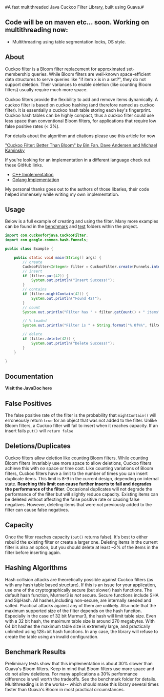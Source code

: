 #A fast multithreaded Java Cuckoo Filter Library, built using Guava.#


Code will be on maven etc... soon. Working on multithreading now:
-----------
*  Multithreading using table segmentation locks, OS style.

About
-----------------
Cuckoo filter is a Bloom filter replacement for approximated set-membership queries. While Bloom filters are well-known space-efficient data structures to serve queries like "if item x is in a set?", they do not support deletion. Their variances to enable deletion (like counting Bloom filters) usually require much more space.

Cuckoo ﬁlters provide the ﬂexibility to add and remove items dynamically. A cuckoo filter is based on cuckoo hashing (and therefore named as cuckoo filter). It is essentially a cuckoo hash table storing each key's fingerprint. Cuckoo hash tables can be highly compact, thus a cuckoo filter could use less space than conventional Bloom ﬁlters, for applications that require low false positive rates (< 3%).

For details about the algorithm and citations please use this article for now

["Cuckoo Filter: Better Than Bloom" by Bin Fan, Dave Andersen and Michael Kaminsky](https://www.cs.cmu.edu/~dga/papers/cuckoo-conext2014.pdf)

If you're looking for an implementation in a different language check out these GitHub links.

* [C++ Implementation](https://github.com/efficient/cuckoofilter)
* [Golang Implementation](https://github.com/seiflotfy/cuckoofilter)

My personal thanks goes out to the authors of those libaries, their code helped immensely while writing my own implementation.


Usage
-------------------

Below is a full example of creating and using the filter. Many more examples can be  found in the [benchmark](bench/) and [test](test/com/cuckooforjava) folders within the project.

```java
import com.cuckooforjava.CuckooFilter;
import com.google.common.hash.Funnels;

public class Example {

	public static void main(String[] args) {
		// create
		CuckooFilter<Integer> filter = CuckooFilter.create(Funnels.integerFunnel(), 100000);
		// insert
		if (filter.put(42)) {
			System.out.println("Insert Success!");
		}
		// contains
		if (filter.mightContain(42)) {
			System.out.println("Found 42!");
		}
		// count
		System.out.println("Filter has " + filter.getCount() + " items");

		// % loaded
		System.out.println("Filter is " + String.format("%.0f%%", filter.getLoadFactor() * 100) + " loaded");

		// delete
		if (filter.delete(42)) {
			System.out.println("Delete Success!");
		}
	}

}

```


Documentation
-------------------
**Visit the JavaDoc here**


False Positives
-----------------
 The false positive rate of the filter is the probability that `mightContain()` will erroneously return `true` for an object that was not added to the filter. Unlike Bloom filters, a Cuckoo filter will fail to insert when it reaches capacity. If an insert fails `put()` will `return false`

Deletions/Duplicates
-----------------
Cuckoo filters allow deletion like counting Bloom filters. While counting Bloom filters invariably use more space to allow deletions, Cuckoo filters achieve this with *no* space or time cost. Like counting variations of Bloom filters, Cuckoo filters have a limit to the number of times you can insert duplicate items. This limit is 8-9 in the current design, depending on internal state. **Reaching this limit can cause further inserts to fail and degrades the performance of the filter**. Occasional duplicates will not degrade the performance of the filter but will slightly reduce capacity. Existing items can be deleted without affecting the false positive rate or causing false negatives. However, deleting items that were *not* previously added to the filter can cause false negatives.

Capacity
-------------------- 
Once the filter reaches capacity (`put()` returns false). It's best to either rebuild the existing filter or create a larger one. Deleting items in the current filter is also an option, but you should delete at least ~2% of the items in the filter before inserting again.

Hashing Algorithms
----------------------------
Hash collision attacks are theoretically possible against Cuckoo filters (as with any hash table based structure). If this is an issue for your application, use one of the cryptographically secure (but slower) hash functions. The default hash function, Murmer3 is *not* secure. Secure functions include SHA and SipHash. All hashes,including non-secure, are internally seeded and salted. Practical attacks against any of them are unlikely. Also note that the maximum supported size of the filter depends on the hash funciton. Especially in the case of 32 bit Murmur3, the hash will limit table size. Even with a 32 bit hash, the maximum table size is around 270 megabytes. With 64 bit hashes the maximum table size is extremely large, and practically unlimited using 128+bit hash functions. In any case, the library will refuse to create the table using an invalid configuration.

Benchmark Results
------------------------------
Preliminary tests show that this implementation is about 30% slower than Guava's Bloom filters. Keep in mind that Bloom filters use more space and do not allow deletions. For many applications a 30% performance difference is well worth the tradeoffs. See the benchmark folder for details. Multithreading is in the works-- which should make this library several times faster than Guava's Bloom in most practical circumstances.


